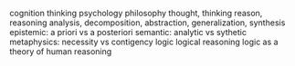 

cognition
thinking
psychology
philosophy
thought, thinking
reason, reasoning
analysis, decomposition, abstraction, generalization, synthesis
epistemic: a priori vs a posteriori
semantic: analytic vs sythetic
metaphysics: necessity vs contigency
logic
logical reasoning
logic as a theory of human reasoning
